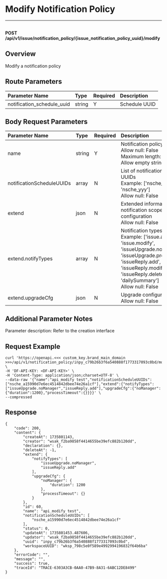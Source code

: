 # Modify Notification Policy

---

<br />**POST /api/v1/issue/notification_policy/\{issue_notification_policy_uuid\}/modify**

## Overview
Modify a notification policy


## Route Parameters

| Parameter Name        | Type     | Required   | Description              |
|:---------------------|:---------|:----------|:------------------------|
| notification_schedule_uuid | string | Y | Schedule UUID<br> |


## Body Request Parameters

| Parameter Name        | Type     | Required   | Description              |
|:---------------------|:---------|:----------|:------------------------|
| name | string | Y | Notification policy name<br>Allow null: False <br>Maximum length: 256 <br>Allow empty string: False <br> |
| notificationScheduleUUIDs | array | N | List of notification schedule UUIDs<br>Example: ['nsche_xxx', 'nsche_yyy'] <br>Allow null: False <br> |
| extend | json | N | Extended information, including notification scope and upgrade configuration<br>Allow null: False <br> |
| extend.notifyTypes | array | N | Notification types<br>Example: ['issue.add', 'issue.modify', 'issueUpgrade.noManager', 'issueUpgrade.processTimeout', 'issueReply.add', 'issueReply.modify', 'issueReply.delete', 'dailySummary'] <br>Allow null: False <br> |
| extend.upgradeCfg | json | N | Upgrade configuration<br>Allow null: False <br> |

## Additional Parameter Notes

Parameter description: Refer to the creation interface


## Request Example
```shell
curl 'https://openapi.<<< custom_key.brand_main_domain >>>/api/v1/notification_policy/inpy_c79b26b3f6a540888f1773317093c0bd/modify' \
-H 'DF-API-KEY: <DF-API-KEY>' \
-H 'Content-Type: application/json;charset=UTF-8' \
--data-raw '{"name":"api_modify test","notificationScheduleUUIDs":["nsche_a15990d7e6ec4514842dbee74e26a1cf"],"extend":{"notifyTypes":["issueUpgrade.noManager","issueReply.add"],"upgradeCfg":{"noManager":{"duration":1200},"processTimeout":{}}}}' \
--compressed
```


## Response
```shell
{
    "code": 200,
    "content": {
        "createAt": 1735801143,
        "creator": "wsak_f2ba9858f4414655be39efc882b120dd",
        "declaration": {},
        "deleteAt": -1,
        "extend": {
            "notifyTypes": [
                "issueUpgrade.noManager",
                "issueReply.add"
            ],
            "upgradeCfg": {
                "noManager": {
                    "duration": 1200
                },
                "processTimeout": {}
            }
        },
        "id": 60,
        "name": "api_modify test",
        "notificationScheduleUUIDs": [
            "nsche_a15990d7e6ec4514842dbee74e26a1cf"
        ],
        "status": 0,
        "updateAt": 1735801453.487606,
        "updator": "wsak_f2ba9858f4414655be39efc882b120dd",
        "uuid": "inpy_c79b26b3f6a540888f1773317093c0bd",
        "workspaceUUID": "wksp_798c5e0f589e4992994196832f64b6ba"
    },
    "errorCode": "",
    "message": "",
    "success": true,
    "traceId": "TRACE-6303A3CB-0AA0-47B9-8A31-6ABC12DE8499"
} 
```